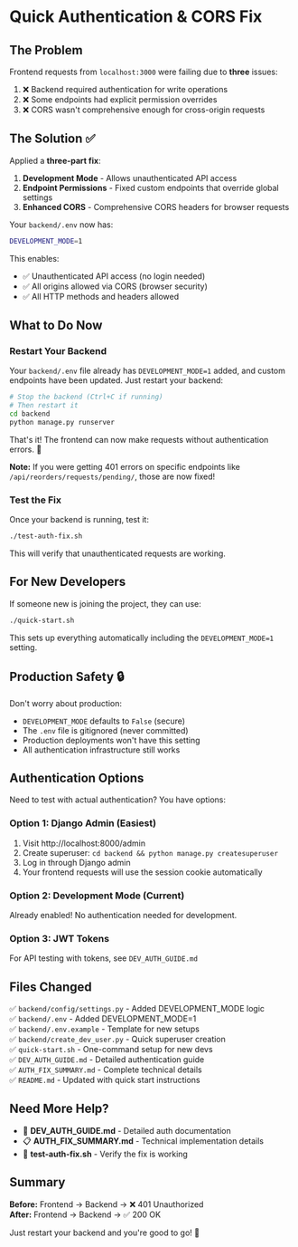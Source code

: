 # Quick Authentication & CORS Fix

## The Problem
Frontend requests from `localhost:3000` were failing due to **three** issues:
1. ❌ Backend required authentication for write operations
2. ❌ Some endpoints had explicit permission overrides
3. ❌ CORS wasn't comprehensive enough for cross-origin requests

## The Solution ✅
Applied a **three-part fix**:

1. **Development Mode** - Allows unauthenticated API access
2. **Endpoint Permissions** - Fixed custom endpoints that override global settings
3. **Enhanced CORS** - Comprehensive CORS headers for browser requests

Your `backend/.env` now has:
```bash
DEVELOPMENT_MODE=1
```

This enables:
- ✅ Unauthenticated API access (no login needed)
- ✅ All origins allowed via CORS (browser security)
- ✅ All HTTP methods and headers allowed

## What to Do Now

### Restart Your Backend

Your `backend/.env` file already has `DEVELOPMENT_MODE=1` added, and custom endpoints have been updated. Just restart your backend:

```bash
# Stop the backend (Ctrl+C if running)
# Then restart it
cd backend
python manage.py runserver
```

That's it! The frontend can now make requests without authentication errors. 🎉

**Note:** If you were getting 401 errors on specific endpoints like `/api/reorders/requests/pending/`, those are now fixed!

### Test the Fix

Once your backend is running, test it:

```bash
./test-auth-fix.sh
```

This will verify that unauthenticated requests are working.

## For New Developers

If someone new is joining the project, they can use:

```bash
./quick-start.sh
```

This sets up everything automatically including the `DEVELOPMENT_MODE=1` setting.

## Production Safety 🔒

Don't worry about production:
- `DEVELOPMENT_MODE` defaults to `False` (secure)
- The `.env` file is gitignored (never committed)  
- Production deployments won't have this setting
- All authentication infrastructure still works

## Authentication Options

Need to test with actual authentication? You have options:

### Option 1: Django Admin (Easiest)
1. Visit http://localhost:8000/admin
2. Create superuser: `cd backend && python manage.py createsuperuser`
3. Log in through Django admin
4. Your frontend requests will use the session cookie automatically

### Option 2: Development Mode (Current)
Already enabled! No authentication needed for development.

### Option 3: JWT Tokens
For API testing with tokens, see `DEV_AUTH_GUIDE.md`

## Files Changed

✅ `backend/config/settings.py` - Added DEVELOPMENT_MODE logic  
✅ `backend/.env` - Added DEVELOPMENT_MODE=1  
✅ `backend/.env.example` - Template for new setups  
✅ `backend/create_dev_user.py` - Quick superuser creation  
✅ `quick-start.sh` - One-command setup for new devs  
✅ `DEV_AUTH_GUIDE.md` - Detailed authentication guide  
✅ `AUTH_FIX_SUMMARY.md` - Complete technical details  
✅ `README.md` - Updated with quick start instructions  

## Need More Help?

- 📖 **DEV_AUTH_GUIDE.md** - Detailed auth documentation
- 📋 **AUTH_FIX_SUMMARY.md** - Technical implementation details
- 🧪 **test-auth-fix.sh** - Verify the fix is working

## Summary

**Before:** Frontend → Backend → ❌ 401 Unauthorized  
**After:**  Frontend → Backend → ✅ 200 OK

Just restart your backend and you're good to go! 🚀

